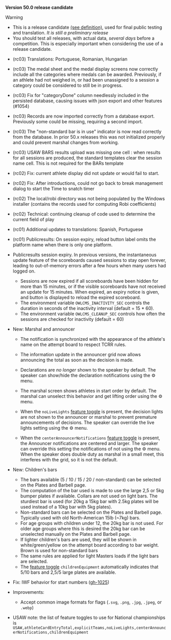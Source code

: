 **Version 50.0 release candidate**

> [!WARNING]
>
> - This is a release candidate [(see definition)](https://en.wikipedia.org/wiki/Software_release_life_cycle#Release_candidate), used for final public testing and translation. *It is still a preliminary release*
> - You should test all releases, with actual data, *several days* before a competition. This is especially important when considering the use of a release candidate.

- (rc03) Translations: Portuguese, Romanian, Hungarian

- (rc03) The medal sheet and the medal display screens now correctly include all the categories where medals can be awarded. Previously, if an athlete had not weighed in, or had been unassigned to a session a category could be considered to still be in progress.

- (rc03) Fix for "categoryDone" column needlessly included in the persisted database, causing issues with json export and other features (#1054)

- (rc03) Records are now imported correctly from a database export.  Previously some could be missing, requiring a second import.

- (rc03) The "non-standard bar is in use" indicator is now read correctly from the database.  In prior 50.x releases this was not initialized properly and could prevent marshal changes from working.

- (rc03) USAW BARS results upload was missing one cell : when results for all sessions are produced, the standard templates clear the session name cell.  This is not required for the BARs template

- (rc02) Fix: current athlete display did not update or would fail to start.

- (rc02) Fix: After introductions, could not go back to break management dialog to start the Time to snatch timer

- (rc02) The local/robi directory was not being populated by the Windows installer (contains the records used for computing Robi coefficients)

- (rc02) Technical: continuing cleanup of code used to determine the current field of play

- (rc01) Additional updates to translations: Spanish, Portuguese

- (rc01) Publicresults: On session expiry,  reload button label omits the platform name when there is only one platform.

- Publicresults session expiry.  In previous versions, the instantaneous update feature of the scoreboards caused sessions to stay open forever, leading to out-of-memory errors after a few hours when many users had logged on.

  - Sessions are now expired if all scoreboards have been hidden for more than 15 minutes, or if the visible scoreboards have not received an update for 15 minutes.  When expired, an expiry notice is given, and  button is displayed to reload the expired scoreboard.
  - The environment variable `OWLCMS_INACTIVITY_SEC` controls the duration in seconds of the inactivity interval (default = 15 * 60).
  - The environment variable `OWLCMS_CLEANUP_SEC` controls how often the sessions are checked for inactivity (default = 60)

- New: Marshal and announcer
  - The notification is synchronized with the appearance of the athlete's name on the attempt board to respect TCRR rules.
  - The information update in the announcer grid now allows announcing the total as soon as the decision is made.

  - Declarations are *no longer* shown to the speaker by default. The speaker can show/hide the declaration notifications using the ⚙ menu.
  - The marshal screen shows athletes in start order by default. The marshal can unselect this behavior and get lifting order using the ⚙ menu.
  - When the `noLiveLights` [feature toggle](https://owlcms.github.io/owlcms4-prerelease/#/FeatureToggles) is present, the decision lights are not shown to the announcer or marshal to prevent premature announcements of decisions. The speaker can override the live lights setting using the ⚙ menu.
  - When the `centerAnnouncerNotifications` [feature toggle](https://owlcms.github.io/owlcms4-prerelease/#/FeatureToggles) is present, the Announcer notifications are centered and larger.  The speaker can override this setting the notifications of not using the ⚙ menu.  When the speaker does double duty as marshal in a small meet, this interferes with the grid, so it is not the default.

- New: Children's bars
  - The bars available (5 / 10 / 15 / 20 / non-standard) can be selected on the Plates and Barbell page.
  - The computation of the bar used is made to use the large 2,5 or 5kg bumper plates if available.  Collars are not used on light bars. The sturdiest bar is used (for 20kg a 15kg bar with 2.5kg plates will be used instead of a 10kg bar with 5kg plates).
  - Non-standard bars can be selected on the Plates and Barbell page. Typically used with old North-American 15lb (~7kg) bars.
  - For age groups with children under 12, the 20kg bar is not used.  For older age groups where this is desired the 20kg bar can be unselected manually on the Plates and Barbell page.
  - If lighter children's bars are used, they will be shown in white/green/yellow on the attempt board according to bar weight.  Brown is used for non-standard bars
  - The same rules are applied for light Masters loads if the light bars are selected.
  - The [feature toggle](https://owlcms.github.io/owlcms4-prerelease/#/FeatureToggles) `childrenEquipment` automatically indicates that 5/10 bars and 2,5/5 large plates are available.

- Fix: IWF behavior for start numbers ([gh-1025](https://github.com/jflamy/owlcms4/pull/1026))

- Improvements:
  - Accept common image formats for flags (`.svg`, `.png`, `.jpg`, `.jpeg`, or `.webp`)

- USAW note: the list of feature toggles to use for National championships is
  `USAW,athleteCardEntryTotal,explicitTeams,noLiveLights,centerAnnouncerNotifications,childrenEquipment`
